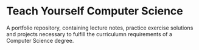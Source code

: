 # Teach Yourself Computer Science
A portfolio repository, containing lecture notes, practice exercise solutions and projects necessary to fulfill the curriculumn requirements of a Computer Science degree.
